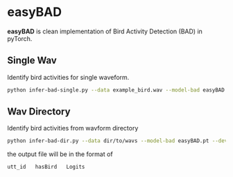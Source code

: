 # easyBAD
**easyBAD** is clean implementation of Bird Activity Detection (BAD) in pyTorch.

## Single Wav
Identify bird activities for single waveform.
```bash
python infer-bad-single.py --data example_bird.wav --model-bad easyBAD.pt --device cpu
```

## Wav Directory
Identify bird activities from wavform directory
```bash
python infer-bad-dir.py --data dir/to/wavs --model-bad easyBAD.pt --device cpu -o out.txt
```
the output file will be in the format of
```text
utt_id   hasBird   Logits
```